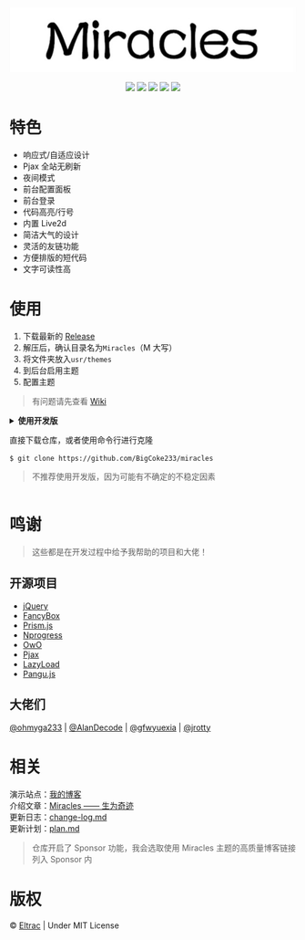 <p align="center">
  <img src="banner.jpg">
</p>
<p align="center">
  <img src="https://img.shields.io/badge/build-passing-brightgreen.svg?style=flat-square">
  <img src="https://img.shields.io/badge/made%20with-%E2%9D%A4-ff69b4.svg?style=flat-square">
  <img src="https://img.shields.io/badge/license-MIT-blue.svg?style=flat-square">
  <img src="https://img.shields.io/badge/for-Typecho-blueviolet.svg?style=flat-square">
  <img src="https://img.shields.io/badge/version-1.2.1-red.svg?style=flat-square">
</p>

# 特色
- 响应式/自适应设计
- Pjax 全站无刷新
- 夜间模式
- 前台配置面板
- 前台登录
- 代码高亮/行号
- 内置 Live2d
- 简洁大气的设计
- 灵活的友链功能
- 方便排版的短代码
- 文字可读性高

# 使用
1. 下载最新的 [Release](https://github.com/BigCoke233/miracles/release)
2. 解压后，确认目录名为`Miracles`（M 大写）
3. 将文件夹放入`usr/themes`
4. 到后台启用主题
5. 配置主题
> 有问题请先查看 [Wiki](https://github.com/BigCoke233/miracles/wiki)

<details>
  <summary><strong>使用开发版</strong></smmary>
  
直接下载仓库，或者使用命令行进行克隆
```git
$ git clone https://github.com/BigCoke233/miracles
```
> 不推荐使用开发版，因为可能有不确定的不稳定因素

</details>

# 鸣谢
> 这些都是在开发过程中给予我帮助的项目和大佬！
## 开源项目
- [jQuery](https://github.com/jquery/jquery)
- [FancyBox](https://github.com/fancyapps/fancybox)
- [Prism.js](https://github.com/PrismJS/prism)
- [Nprogress](https://github.com/rstacruz/nprogress)
- [OwO](https://github.com/DIYgod/OwO)
- [Pjax](https://github.com/defunkt/jquery-pjax)
- [LazyLoad](https://github.com/tuupola/lazyload)
- [Pangu.js](https://github.com/vinta/pangu.js)
## 大佬们
[@ohmyga233](https://github.com/ohmyga233) | 
[@AlanDecode](https://github.com/AlanDecode) | 
[@gfwyuexia](https://github.com/gfwyuexia) | 
[@jrotty](https://github.com/jrotty)

# 相关
演示站点：[我的博客](https://guhub.cn)  
介绍文章：[Miracles —— 生为奇迹](https://guhub.cn/p/miracles.html)  
更新日志：[change-log.md](docs/change-log.md)  
更新计划：[plan.md](docs/plan.md)  
> 仓库开启了 Sponsor 功能，我会选取使用 Miracles 主题的高质量博客链接列入 Sponsor 内

# 版权
&copy; [Eltrac](https://github.com/BigCoke233) | Under MIT License
